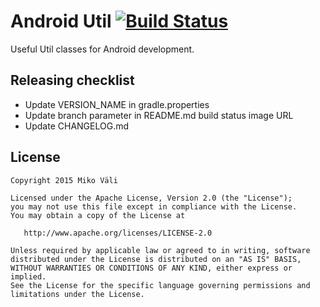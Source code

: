# Android Util [![Build Status](https://travis-ci.org/mikovali/android-util.svg?branch=v1.1.0)](https://travis-ci.org/mikovali/android-util)

Useful Util classes for Android development.

## Releasing checklist

* Update VERSION_NAME in gradle.properties
* Update branch parameter in README.md build status image URL
* Update CHANGELOG.md

## License

    Copyright 2015 Miko Väli

    Licensed under the Apache License, Version 2.0 (the "License");
    you may not use this file except in compliance with the License.
    You may obtain a copy of the License at

       http://www.apache.org/licenses/LICENSE-2.0

    Unless required by applicable law or agreed to in writing, software
    distributed under the License is distributed on an "AS IS" BASIS,
    WITHOUT WARRANTIES OR CONDITIONS OF ANY KIND, either express or implied.
    See the License for the specific language governing permissions and
    limitations under the License.
